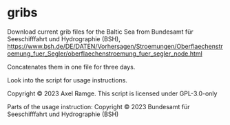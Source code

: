 # gribs
Download current grib files for the Baltic Sea from Bundesamt für Seeschifffahrt und Hydrographie (BSH), https://www.bsh.de/DE/DATEN/Vorhersagen/Stroemungen/Oberflaechenstroemung_fuer_Segler/oberflaechenstroemung_fuer_segler_node.html

Concatenates them in one file for three days.

Look into the script for usage instructions.

Copyright © 2023 Axel Ramge. This script is licensed under GPL-3.0-only

Parts of the usage instruction: Copyright © 2023 Bundesamt für Seeschifffahrt und Hydrographie (BSH)


